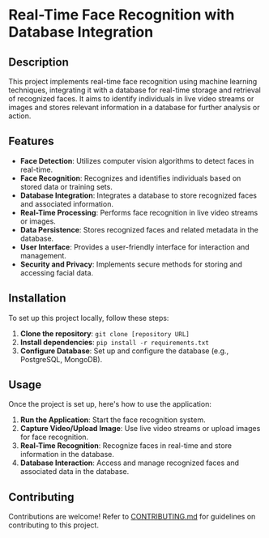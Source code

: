 # Real-Time Face Recognition with Database Integration

## Description
This project implements real-time face recognition using machine learning techniques, integrating it with a database for real-time storage and retrieval of recognized faces. It aims to identify individuals in live video streams or images and stores relevant information in a database for further analysis or action.

## Features
- **Face Detection**: Utilizes computer vision algorithms to detect faces in real-time.
- **Face Recognition**: Recognizes and identifies individuals based on stored data or training sets.
- **Database Integration**: Integrates a database to store recognized faces and associated information.
- **Real-Time Processing**: Performs face recognition in live video streams or images.
- **Data Persistence**: Stores recognized faces and related metadata in the database.
- **User Interface**: Provides a user-friendly interface for interaction and management.
- **Security and Privacy**: Implements secure methods for storing and accessing facial data.

## Installation
To set up this project locally, follow these steps:

1. **Clone the repository**: `git clone [repository URL]`
2. **Install dependencies**: `pip install -r requirements.txt`
3. **Configure Database**: Set up and configure the database (e.g., PostgreSQL, MongoDB).

## Usage
Once the project is set up, here's how to use the application:

1. **Run the Application**: Start the face recognition system.
2. **Capture Video/Upload Image**: Use live video streams or upload images for face recognition.
3. **Real-Time Recognition**: Recognize faces in real-time and store information in the database.
4. **Database Interaction**: Access and manage recognized faces and associated data in the database.

## Contributing
Contributions are welcome! Refer to [CONTRIBUTING.md](CONTRIBUTING.md) for guidelines on contributing to this project.


